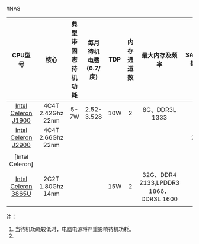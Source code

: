 #NAS 


| CPU型号 | 核心 | 典型带固态待机功耗 | 每月待机电费(0.7/度) | TDP | 内存通道数 | 最大内存及频率 | SATA数 | PCI-E通道数 | 虚拟化技术 |
| :--: | :--: | :--: | :--: | :--: | :--: | :--: | :--: | ---: | :--: |
| [Intel Celeron J1900](https://www.intel.cn/content/www/cn/zh/products/sku/78867/intel-celeron-processor-j1900-2m-cache-up-to-2-42-ghz/specifications.html) | 4C4T 2.42Ghz 22nm | 5-7W | 2.52-3.528 | 10W | 2 | 8G、DDR3L 1333 |  | 4xPCIE2.0 | Yes |
| [Intel Celeron J2900](https://www.intel.cn/content/www/cn/zh/products/sku/78868/intel-pentium-processor-j2900-2m-cache-up-to-2-67-ghz/specifications.html) | 4C4T 2.66Ghz 22nm |  |  |  |  |  | 2 |  |  |
|  |  |  |  |  |  |  |  |  |  |
| [Intel Celeron] |  |  |  |  |  |  |  |  |  |
| [Intel Celeron 3865U](https://www.intel.cn/content/www/cn/zh/products/sku/96507/intel-celeron-processor-3865u-2m-cache-1-80-ghz/specifications.html) | 2C2T 1.80Ghz 14nm |  |  | 15W | 2 | 32G、DDR4 2133,LPDDR3 1866，DDR3L 1600 |  | 10xPCIE2.0 | Yes |
|  |  |  |  |  |  |  |  |  |  |
注：
1. 当待机功耗较低时，电脑电源将严重影响待机功耗。
2. 